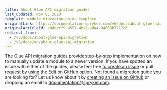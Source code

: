 ```yaml
---
title: About Glue API migration guides
last_updated: Nov 9, 2020
template: module-migration-guide-template
originalLink: https://documentation.spryker.com/v6/docs/about-glue-api-migration
originalArticleId: e0ddeff9-a551-4b51-ada4-04063b7717c6
redirect_from:
  - /v6/docs/about-glue-api-migration
  - /v6/docs/en/about-glue-api-migration
---
```


The Glue API migration guides provide step-by-step implementation on how to manually update a module to a newer version.
If you have spotted an issue with either of the guides, please feel free [to create an issue](https://github.com/spryker/spryker-docs/issues/new) or pull request by using the Edit on GitHub option.
Not found a migration guide you are looking for? Let us know about it by [creating an issue on Github](https://github.com/spryker/spryker-docs/issues/new) or dropping an email to [documentation@spryker.com](mailto:documentation@spryker.com).
